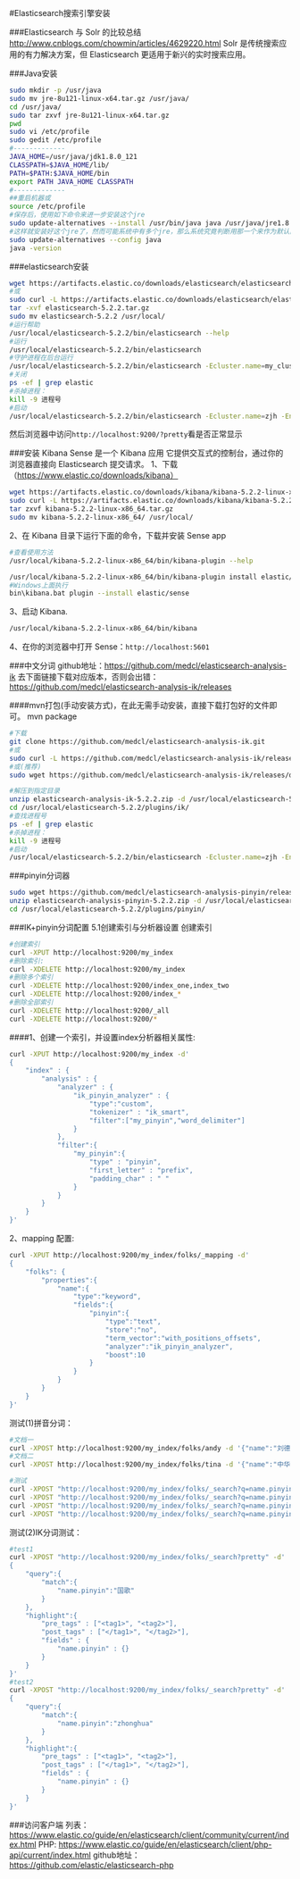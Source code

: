 #Elasticsearch搜索引擎安装

###Elasticsearch 与 Solr 的比较总结
http://www.cnblogs.com/chowmin/articles/4629220.html
Solr 是传统搜索应用的有力解决方案，但 Elasticsearch 更适用于新兴的实时搜索应用。

###Java安装
```sh
sudo mkdir -p /usr/java
sudo mv jre-8u121-linux-x64.tar.gz /usr/java/
cd /usr/java/
sudo tar zxvf jre-8u121-linux-x64.tar.gz 
pwd
sudo vi /etc/profile
sudo gedit /etc/profile
#-------------
JAVA_HOME=/usr/java/jdk1.8.0_121
CLASSPATH=$JAVA_HOME/lib/
PATH=$PATH:$JAVA_HOME/bin
export PATH JAVA_HOME CLASSPATH
#-------------
##重启机器或
source /etc/profile
#保存后，使用如下命令来进一步安装这个jre
sudo update-alternatives --install /usr/bin/java java /usr/java/jre1.8.0_121/bin/java 300
#这样就安装好这个jre了，然而可能系统中有多个jre，那么系统究竟判断用那一个来作为默认的jre呢，就需要使用如下的命令来配置：
sudo update-alternatives --config java
java -version
```

###elasticsearch安装
```sh
wget https://artifacts.elastic.co/downloads/elasticsearch/elasticsearch-5.2.2.tar.gz
#或
sudo curl -L https://artifacts.elastic.co/downloads/elasticsearch/elasticsearch-5.2.2.tar.gz -o elasticsearch-5.2.2.tar.gz
tar -xvf elasticsearch-5.2.2.tar.gz
sudo mv elasticsearch-5.2.2 /usr/local/
#运行帮助
/usr/local/elasticsearch-5.2.2/bin/elasticsearch --help
#运行
/usr/local/elasticsearch-5.2.2/bin/elasticsearch
#守护进程在后台运行
/usr/local/elasticsearch-5.2.2/bin/elasticsearch -Ecluster.name=my_cluster_name -Enode.name=my_node_name -d
#关闭
ps -ef | grep elastic
#杀掉进程：
kill -9 进程号
#启动 
/usr/local/elasticsearch-5.2.2/bin/elasticsearch -Ecluster.name=zjh -Enode.name=zjhNode -d
```

然后浏览器中访问`http://localhost:9200/?pretty`看是否正常显示

###安装 Kibana
Sense 是一个 Kibana 应用 它提供交互式的控制台，通过你的浏览器直接向 Elasticsearch 提交请求。
1、下载（https://www.elastic.co/downloads/kibana）
```sh
wget https://artifacts.elastic.co/downloads/kibana/kibana-5.2.2-linux-x86_64.tar.gz
sudo curl -L https://artifacts.elastic.co/downloads/kibana/kibana-5.2.2-linux-x86_64.tar.gz -o kibana-5.2.2-linux-x86_64.tar.gz
tar zxvf kibana-5.2.2-linux-x86_64.tar.gz
sudo mv kibana-5.2.2-linux-x86_64/ /usr/local/
```
2、在 Kibana 目录下运行下面的命令，下载并安装 Sense app
```sh
#查看使用方法
/usr/local/kibana-5.2.2-linux-x86_64/bin/kibana-plugin --help

/usr/local/kibana-5.2.2-linux-x86_64/bin/kibana-plugin install elastic/sense
#Windows上面执行
bin\kibana.bat plugin --install elastic/sense
```
3、启动 Kibana.
```sh
/usr/local/kibana-5.2.2-linux-x86_64/bin/kibana
```
4、在你的浏览器中打开 Sense：`http://localhost:5601`

###中文分词
github地址：https://github.com/medcl/elasticsearch-analysis-ik
去下面链接下载对应版本，否则会出错：
https://github.com/medcl/elasticsearch-analysis-ik/releases

####mvn打包(手动安装方式)，在此无需手动安装，直接下载打包好的文件即可。
mvn package


```sh
#下载
git clone https://github.com/medcl/elasticsearch-analysis-ik.git
#或
sudo curl -L https://github.com/medcl/elasticsearch-analysis-ik/releases/download/v5.2.2/elasticsearch-analysis-ik-5.2.2.zip -o elasticsearch-analysis-ik.zip
#或(推荐)
sudo wget https://github.com/medcl/elasticsearch-analysis-ik/releases/download/v5.2.2/elasticsearch-analysis-ik-5.2.2.zip -O elasticsearch-analysis-ik.zip

#解压到指定目录
unzip elasticsearch-analysis-ik-5.2.2.zip -d /usr/local/elasticsearch-5.2.2/plugins/ik
cd /usr/local/elasticsearch-5.2.2/plugins/ik/
#查找进程号
ps -ef | grep elastic
#杀掉进程：
kill -9 进程号
#启动 
/usr/local/elasticsearch-5.2.2/bin/elasticsearch -Ecluster.name=zjh -Enode.name=zjhNode -d
```

###pinyin分词器
```sh
sudo wget https://github.com/medcl/elasticsearch-analysis-pinyin/releases/download/v5.2.2/elasticsearch-analysis-pinyin-5.2.2.zip -o elasticsearch-analysis-ik.zip
unzip elasticsearch-analysis-pinyin-5.2.2.zip -d /usr/local/elasticsearch-5.2.2/plugins/pinyin
cd /usr/local/elasticsearch-5.2.2/plugins/pinyin/
```

###IK+pinyin分词配置 5.1创建索引与分析器设置
创建索引
```sh
#创建索引
curl -XPUT http://localhost:9200/my_index
#删除索引:
curl -XDELETE http://localhost:9200/my_index
#删除多个索引
curl -XDELETE http://localhost:9200/index_one,index_two
curl -XDELETE http://localhost:9200/index_*
#删除全部索引
curl -XDELETE http://localhost:9200/_all
curl -XDELETE http://localhost:9200/*
```

####1、创建一个索引，并设置index分析器相关属性:
```sh
curl -XPUT http://localhost:9200/my_index -d'
{
    "index" : {
        "analysis" : {
            "analyzer" : {
                "ik_pinyin_analyzer" : {
                    "type":"custom",
                    "tokenizer" : "ik_smart",
                    "filter":["my_pinyin","word_delimiter"]
                }
            },
            "filter":{
                "my_pinyin":{
                    "type" : "pinyin",
                    "first_letter" : "prefix",
                    "padding_char" : " "
                }
            }
        }
    }
}'
```
2、mapping 配置:
```sh
curl -XPUT http://localhost:9200/my_index/folks/_mapping -d'
{
    "folks": {
        "properties":{
            "name":{
                "type":"keyword",
                "fields":{
                    "pinyin":{
                        "type":"text",
                        "store":"no",
                        "term_vector":"with_positions_offsets",
                        "analyzer":"ik_pinyin_analyzer",
                        "boost":10
                    }
                }
            }
        }
    }
}'
```

测试(1)拼音分词：
```sh
#文档一
curl -XPOST http://localhost:9200/my_index/folks/andy -d '{"name":"刘德华"}'
#文档二
curl -XPOST http://localhost:9200/my_index/folks/tina -d '{"name":"中华人民共和国国歌"}'

#测试
curl -XPOST "http://localhost:9200/my_index/folks/_search?q=name.pinyin:liu"
curl -XPOST "http://localhost:9200/my_index/folks/_search?q=name.pinyin:de"
curl -XPOST "http://localhost:9200/my_index/folks/_search?q=name.pinyin:hua"
curl -XPOST "http://localhost:9200/my_index/folks/_search?q=name.pinyin:ldh"
```

测试(2)IK分词测试：
```sh
#test1
curl -XPOST "http://localhost:9200/my_index/folks/_search?pretty" -d'
{
    "query":{
        "match":{
            "name.pinyin":"国歌"
        }
    },
    "highlight":{
        "pre_tags" : ["<tag1>", "<tag2>"],
        "post_tags" : ["</tag1>", "</tag2>"],
        "fields" : {
            "name.pinyin" : {}
        }
    }
}'
#test2
curl -XPOST "http://localhost:9200/my_index/folks/_search?pretty" -d'
{
    "query":{
        "match":{
            "name.pinyin":"zhonghua"
        }
    },
    "highlight":{
        "pre_tags" : ["<tag1>", "<tag2>"],
        "post_tags" : ["</tag1>", "</tag2>"],
        "fields" : {
            "name.pinyin" : {}
        }
    }
}'
```



###访问客户端
列表：
https://www.elastic.co/guide/en/elasticsearch/client/community/current/index.html
PHP:
https://www.elastic.co/guide/en/elasticsearch/client/php-api/current/index.html
github地址：
https://github.com/elastic/elasticsearch-php